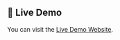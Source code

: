 ## 🚀 Live Demo <a name="live-demo"></a>

You can visit the [Live Demo Website](https://official-ksda-church.netlify.app/).

